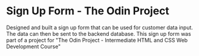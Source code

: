 # Sign Up Form - The Odin Project
 Designed and built a sign up form that can be used for customer data input. The data can then be sent to the backend database. This sign up form was part of a project for "The Odin Project - Intermediate HTML and CSS Web Development Course"
